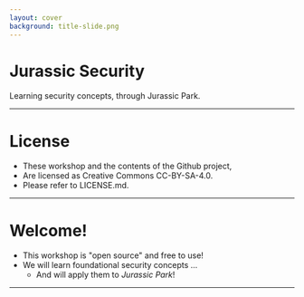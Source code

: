 ```yaml
---
layout: cover
background: title-slide.png
---
```


# Jurassic Security

Learning security concepts, through Jurassic Park.

---

# License

- These workshop and the contents of the Github project,
- Are licensed as Creative Commons CC-BY-SA-4.0.
- Please refer to LICENSE.md.

---

# Welcome!

- This workshop is "open source" and free to use!
- We will learn foundational security concepts ...
  - And will apply them to *Jurassic Park*!

---

